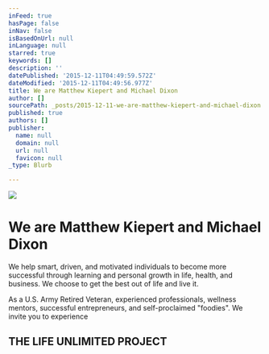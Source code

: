 ```yaml
---
inFeed: true
hasPage: false
inNav: false
isBasedOnUrl: null
inLanguage: null
starred: true
keywords: []
description: ''
datePublished: '2015-12-11T04:49:59.572Z'
dateModified: '2015-12-11T04:49:56.977Z'
title: We are Matthew Kiepert and Michael Dixon
author: []
sourcePath: _posts/2015-12-11-we-are-matthew-kiepert-and-michael-dixon.md
published: true
authors: []
publisher:
  name: null
  domain: null
  url: null
  favicon: null
_type: Blurb

---
```

![](https://the-grid-user-content.s3-us-west-2.amazonaws.com/0d9d5556-030a-4242-9c93-a9693501e7d1.jpg)

# We are Matthew Kiepert and Michael Dixon

We help smart, driven, and motivated individuals to become more successful through learning and personal growth in life, health, and business.  We choose to get the best out of life and live it.

As a U.S. Army Retired Veteran, experienced professionals, wellness mentors, successful entrepreneurs, and self-proclaimed "foodies". We invite you to experience 

## THE LIFE UNLIMITED PROJECT
